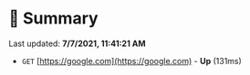 # 📖 Summary
Last updated: **7/7/2021, 11:41:21 AM**

- `GET` [https://google.com](https://google.com) - **Up** (131ms)
